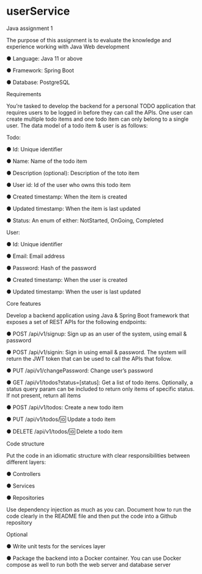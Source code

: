 # userService

Java assignment 1

The purpose of this assignment is to evaluate the knowledge and experience
working with Java Web development

● Language: Java 11 or above

● Framework: Spring Boot

● Database: PostgreSQL

Requirements

You’re tasked to develop the backend for a personal TODO application that requires
users to be logged in before they can call the APIs. One user can create multiple todo
items and one todo item can only belong to a single user. The data model of a todo
item & user is as follows:

Todo:

● Id: Unique identifier

● Name: Name of the todo item

● Description (optional): Description of the toto item

● User id: Id of the user who owns this todo item

● Created timestamp: When the item is created

● Updated timestamp: When the item is last updated

● Status: An enum of either: NotStarted, OnGoing, Completed

User:

● Id: Unique identifier

● Email: Email address

● Password: Hash of the password

● Created timestamp: When the user is created

● Updated timestamp: When the user is last updated

Core features

Develop a backend application using Java & Spring Boot framework that exposes a
set of REST APIs for the following endpoints:

● POST /api/v1/signup: Sign up as an user of the system, using email & password

● POST /api/v1/signin: Sign in using email & password. The system will return the
JWT token that can be used to call the APIs that follow.

● PUT /api/v1/changePassword: Change user’s password

● GET /api/v1/todos?status=[status]: Get a list of todo items. Optionally, a status
query param can be included to return only items of specific status. If not
present, return all items

● POST /api/v1/todos: Create a new todo item

● PUT /api/v1/todos/:id: Update a todo item

● DELETE /api/v1/todos/:id: Delete a todo item

Code structure

Put the code in an idiomatic structure with clear responsibilities between different
layers:

● Controllers

● Services

● Repositories

Use dependency injection as much as you can. Document how to run the code
clearly in the README file and then put the code into a Github repository

Optional

● Write unit tests for the services layer

● Package the backend into a Docker container. You can use Docker compose
as well to run both the web server and database server
